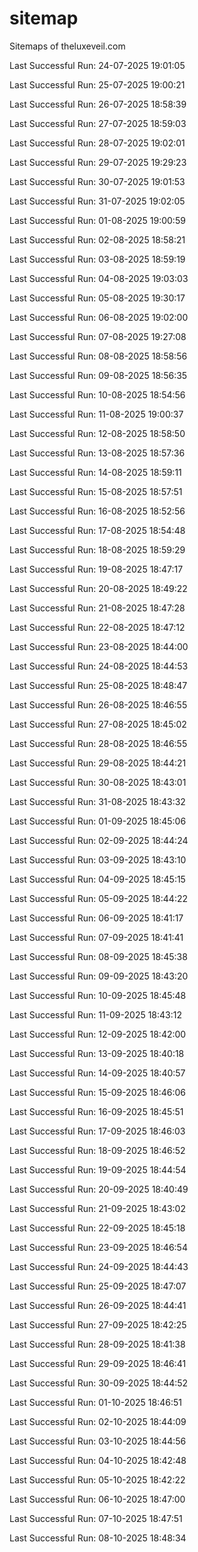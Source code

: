 # sitemap
Sitemaps of theluxeveil.com

Last Successful Run: 24-07-2025 19:01:05

Last Successful Run: 25-07-2025 19:00:21

Last Successful Run: 26-07-2025 18:58:39

Last Successful Run: 27-07-2025 18:59:03

Last Successful Run: 28-07-2025 19:02:01

Last Successful Run: 29-07-2025 19:29:23

Last Successful Run: 30-07-2025 19:01:53

Last Successful Run: 31-07-2025 19:02:05

Last Successful Run: 01-08-2025 19:00:59

Last Successful Run: 02-08-2025 18:58:21

Last Successful Run: 03-08-2025 18:59:19

Last Successful Run: 04-08-2025 19:03:03

Last Successful Run: 05-08-2025 19:30:17

Last Successful Run: 06-08-2025 19:02:00

Last Successful Run: 07-08-2025 19:27:08

Last Successful Run: 08-08-2025 18:58:56

Last Successful Run: 09-08-2025 18:56:35

Last Successful Run: 10-08-2025 18:54:56

Last Successful Run: 11-08-2025 19:00:37

Last Successful Run: 12-08-2025 18:58:50

Last Successful Run: 13-08-2025 18:57:36

Last Successful Run: 14-08-2025 18:59:11

Last Successful Run: 15-08-2025 18:57:51

Last Successful Run: 16-08-2025 18:52:56

Last Successful Run: 17-08-2025 18:54:48

Last Successful Run: 18-08-2025 18:59:29

Last Successful Run: 19-08-2025 18:47:17

Last Successful Run: 20-08-2025 18:49:22

Last Successful Run: 21-08-2025 18:47:28

Last Successful Run: 22-08-2025 18:47:12

Last Successful Run: 23-08-2025 18:44:00

Last Successful Run: 24-08-2025 18:44:53

Last Successful Run: 25-08-2025 18:48:47

Last Successful Run: 26-08-2025 18:46:55

Last Successful Run: 27-08-2025 18:45:02

Last Successful Run: 28-08-2025 18:46:55

Last Successful Run: 29-08-2025 18:44:21

Last Successful Run: 30-08-2025 18:43:01

Last Successful Run: 31-08-2025 18:43:32

Last Successful Run: 01-09-2025 18:45:06

Last Successful Run: 02-09-2025 18:44:24

Last Successful Run: 03-09-2025 18:43:10

Last Successful Run: 04-09-2025 18:45:15

Last Successful Run: 05-09-2025 18:44:22

Last Successful Run: 06-09-2025 18:41:17

Last Successful Run: 07-09-2025 18:41:41

Last Successful Run: 08-09-2025 18:45:38

Last Successful Run: 09-09-2025 18:43:20

Last Successful Run: 10-09-2025 18:45:48

Last Successful Run: 11-09-2025 18:43:12

Last Successful Run: 12-09-2025 18:42:00

Last Successful Run: 13-09-2025 18:40:18

Last Successful Run: 14-09-2025 18:40:57

Last Successful Run: 15-09-2025 18:46:06

Last Successful Run: 16-09-2025 18:45:51

Last Successful Run: 17-09-2025 18:46:03

Last Successful Run: 18-09-2025 18:46:52

Last Successful Run: 19-09-2025 18:44:54

Last Successful Run: 20-09-2025 18:40:49

Last Successful Run: 21-09-2025 18:43:02

Last Successful Run: 22-09-2025 18:45:18

Last Successful Run: 23-09-2025 18:46:54

Last Successful Run: 24-09-2025 18:44:43

Last Successful Run: 25-09-2025 18:47:07

Last Successful Run: 26-09-2025 18:44:41

Last Successful Run: 27-09-2025 18:42:25

Last Successful Run: 28-09-2025 18:41:38

Last Successful Run: 29-09-2025 18:46:41

Last Successful Run: 30-09-2025 18:44:52

Last Successful Run: 01-10-2025 18:46:51

Last Successful Run: 02-10-2025 18:44:09

Last Successful Run: 03-10-2025 18:44:56

Last Successful Run: 04-10-2025 18:42:48

Last Successful Run: 05-10-2025 18:42:22

Last Successful Run: 06-10-2025 18:47:00

Last Successful Run: 07-10-2025 18:47:51

Last Successful Run: 08-10-2025 18:48:34
